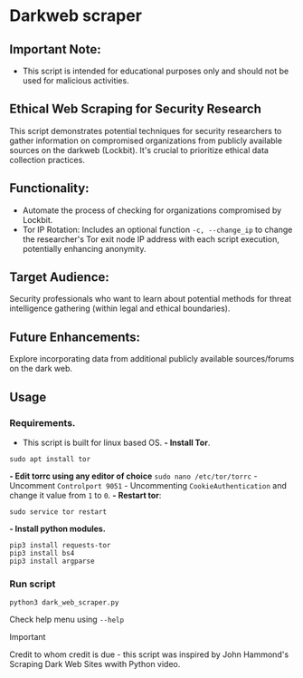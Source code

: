# Darkweb scraper

## Important Note:

- This script is intended for educational purposes only and should not be used for malicious activities.

## Ethical Web Scraping for Security Research

This script demonstrates potential techniques for security researchers to gather information on compromised organizations from publicly available sources on the darkweb (Lockbit). It's crucial to prioritize ethical data collection practices.

## Functionality:

- Automate the process of checking for organizations compromised by Lockbit.
- Tor IP Rotation: Includes an optional function `-c, --change_ip` to change the researcher's Tor exit node IP address with each script execution, potentially enhancing anonymity.

## Target Audience:

Security professionals who want to learn about potential methods for threat intelligence gathering (within legal and ethical boundaries).

## Future Enhancements:

Explore incorporating data from additional publicly available sources/forums on the dark web.

## Usage
### Requirements.
- This script is built for linux based OS. 
**- Install Tor**.
```
sudo apt install tor
```
**- Edit torrc using any editor of choice** `sudo nano /etc/tor/torrc`
	- Uncomment `Controlport 9051`
	- Uncommenting `CookieAuthentication` and change it value from `1` to `0`.
**- Restart tor**:
```
sudo service tor restart
```
**- Install python modules.**
```
pip3 install requests-tor
pip3 install bs4
pip3 install argparse
```

### Run script

```
python3 dark_web_scraper.py
```

Check help menu using `--help`

> [!IMPORTANT]
> Credit to whom credit is due - this script was inspired by John Hammond's Scraping Dark Web Sites wwith Python video.
